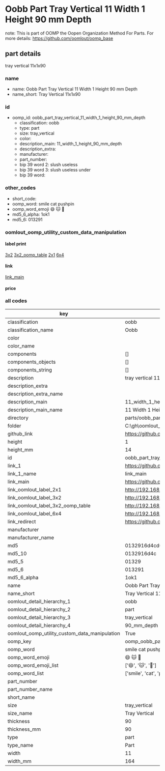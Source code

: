 # Oobb Part Tray Vertical 11 Width 1 Height 90 mm Depth  

note: This is part of OOMP the Oopen Organization Method For Parts. For more details: https://github.com/oomlout/oomp_base

##  part details
  



tray vertical 11x1x90



### name
* name: Oobb Part Tray Vertical 11 Width 1 Height 90 mm Depth
* name_short: Tray Vertical 11x1x90 
### id
* oomp_id: oobb_part_tray_vertical_11_width_1_height_90_mm_depth
  * classification: oobb
  * type: part
  * size: tray_vertical
  * color: 
  * description_main: 11_width_1_height_90_mm_depth
  * description_extra: 
  * manufacturer: 
  * part_number: 
  * bip 39 word 2: slush useless
  * bip 39 word 3: slush useless under
  * bip 39 word: 

### other_codes
* short_code: 
* oomp_word: smile cat pushpin
* oomp_word_emoji :smile: :cat: :pushpin:
* md5_6_alpha: 1ok1
* md5_6: 013291






### oomlout_oomp_utility_custom_data_manipulation
#### label print
[3x2](http://192.168.1.245:1112/?label=oomp%201ok1)
[3x2_oomp_table](http://192.168.1.108:1112/?label=oomp%201ok1)
[2x1](http://192.168.1.242:1112/?label=oomp%201ok1)
[6x4](http://192.168.1.55:1112/?label=oomp%201ok1)    

#### link

[link_main](https://github.com/oomlout/oomlout_oobb_version_4_generated_parts/tree/main/navigation_oomp/oobb/part/tray_vertical/11_width_1_height_90_mm_depth/part)                              

#### price







### all codes 
| key | value |  
| --- | --- |  
| classification | oobb |  
| classification_name | Oobb |  
| color |  |  
| color_name |  |  
| components | [] |  
| components_objects | [] |  
| components_string | [] |  
| description | tray vertical 11x1x90 |  
| description_extra |  |  
| description_extra_name |  |  
| description_main | 11_width_1_height_90_mm_depth |  
| description_main_name | 11 Width 1 Height 90 mm Depth |  
| directory | parts/oobb_part_tray_vertical_11_width_1_height_90_mm_depth |  
| folder | C:\gh\oomlout_oobb_version_4_generated_parts\parts\oobb_part_tray_vertical_11_width_1_height_90_mm_depth |  
| github_link | https://github.com/oomlout/oomlout_oomp_part_src/tree/main/parts/oobb_part_tray_vertical_11_width_1_height_90_mm_depth |  
| height | 1 |  
| height_mm | 14 |  
| id | oobb_part_tray_vertical_11_width_1_height_90_mm_depth |  
| link_1 | https://github.com/oomlout/oomlout_oobb_version_4_generated_parts/tree/main/navigation_oomp/oobb/part/tray_vertical/11_width_1_height_90_mm_depth/part |  
| link_1_name | link_main |  
| link_main | https://github.com/oomlout/oomlout_oobb_version_4_generated_parts/tree/main/navigation_oomp/oobb/part/tray_vertical/11_width_1_height_90_mm_depth/part |  
| link_oomlout_label_2x1 | http://192.168.1.242:1112/?label=oomp%201ok1 |  
| link_oomlout_label_3x2 | http://192.168.1.245:1112/?label=oomp%201ok1 |  
| link_oomlout_label_3x2_oomp_table | http://192.168.1.108:1112/?label=oomp%201ok1 |  
| link_oomlout_label_6x4 | http://192.168.1.55:1112/?label=oomp%201ok1 |  
| link_redirect | https://github.com/oomlout/oomlout_oobb_version_4_generated_parts/tree/main/parts/oobb_tray_vertical_11_01_90 |  
| manufacturer |  |  
| manufacturer_name |  |  
| md5 | 0132916d4cd6bcfa1e82600bd9bc0662 |  
| md5_10 | 0132916d4c |  
| md5_5 | 01329 |  
| md5_6 | 013291 |  
| md5_6_alpha | 1ok1 |  
| name | Oobb Part Tray Vertical 11 Width 1 Height 90 mm Depth |  
| name_short | Tray Vertical 11x1x90  |  
| oomlout_detail_hierarchy_1 | oobb |  
| oomlout_detail_hierarchy_2 | part |  
| oomlout_detail_hierarchy_3 | tray_vertical |  
| oomlout_detail_hierarchy_4 | 90_mm_depth |  
| oomlout_oomp_utility_custom_data_manipulation | True |  
| oomp_key | oomp_oobb_part_tray_vertical_11_width_1_height_90_mm_depth |  
| oomp_word | smile cat pushpin |  
| oomp_word_emoji | :smile: :cat: :pushpin: |  
| oomp_word_emoji_list | [':smile:', ':cat:', ':pushpin:'] |  
| oomp_word_list | ['smile', 'cat', 'pushpin'] |  
| part_number |  |  
| part_number_name |  |  
| short_name |  |  
| size | tray_vertical |  
| size_name | Tray Vertical |  
| thickness | 90 |  
| thickness_mm | 90 |  
| type | part |  
| type_name | Part |  
| width | 11 |  
| width_mm | 164 |  
